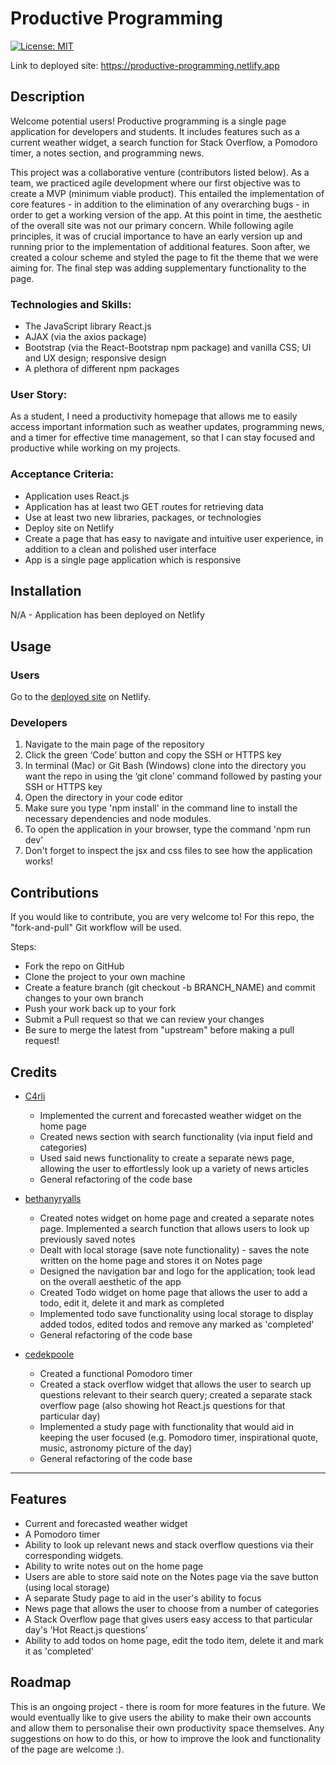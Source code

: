 # Productive Programming

[![License: MIT](https://img.shields.io/badge/License-MIT-yellow.svg)](https://opensource.org/licenses/MIT)

Link to deployed site: https://productive-programming.netlify.app 

## Description 
Welcome potential users! Productive programming is a single page application for developers and students. It includes features such as a current weather widget, a search function for Stack Overflow, a Pomodoro timer, a notes section, and programming news.


This project was a collaborative venture (contributors listed below). As a team, we practiced agile development where our first objective was to create a MVP (minimum viable product). This entailed the implementation of core features - in addition to the elimination of any overarching bugs - in order to get a working version of the app. At this point in time, the aesthetic of the overall site was not our primary concern. While following agile principles, it was of crucial importance to have an early version up and running prior to the implementation of additional features. Soon after, we created a colour scheme and styled the page to fit the theme that we were aiming for. The final step was adding supplementary functionality to the page.

### Technologies and Skills:
- The JavaScript library React.js
- AJAX (via the axios package)
- Bootstrap (via the React-Bootstrap npm package) and vanilla CSS; UI and UX design; responsive design
- A plethora of different npm packages 


### User Story: 

As a student, I need a productivity homepage that allows me to easily access important information such as weather updates, programming news, and a timer for effective time management, so that I can stay focused and productive while working on my projects.

### Acceptance Criteria: 
- Application uses React.js
- Application has at least two GET routes for retrieving data 
- Use at least two new libraries, packages, or technologies
- Deploy site on Netlify 
- Create a page that has easy to navigate and intuitive user experience, in addition to a clean and polished user interface 
- App is a single page application which is responsive 


## Installation 

N/A - Application has been deployed on Netlify

## Usage

### Users
Go to the [deployed site](https://productive-programming.netlify.app) on Netlify. 

### Developers
1. Navigate to the main page of the repository
2. Click the green ‘Code’ button and copy the SSH or HTTPS key
3. In terminal (Mac) or Git Bash (Windows) clone into the directory you want the repo in using the ‘git clone’ command followed by pasting your SSH or HTTPS key
4. Open the directory in your code editor
5. Make sure you type 'npm install' in the command line to install the necessary dependencies and node modules. 
6. To open the application in your browser, type the command 'npm run dev' 
7. Don't forget to inspect the jsx and css files to see how the application works!

## Contributions 

If you would like to contribute, you are very welcome to! For this repo, the "fork-and-pull" Git workflow will be used.

Steps:

- Fork the repo on GitHub
- Clone the project to your own machine
- Create a feature branch (git checkout -b BRANCH_NAME) and commit changes to your own branch
- Push your work back up to your fork
- Submit a Pull request so that we can review your changes
- Be sure to merge the latest from "upstream" before making a pull request!

## Credits 

- [C4rli](https://github.com/c4rli)
    - Implemented the current and forecasted weather widget on the home page
    - Created news section with search functionality (via input field and categories)
    - Used said news functionality to create a separate news page, allowing the user to effortlessly look up a variety of news articles 
    - General refactoring of the code base

- [bethanyryalls](https://github.com/bethanyryalls)
    - Created notes widget on home page and created a separate notes page. Implemented a search function that allows users to look up previously saved notes
    - Dealt with local storage (save note functionality) - saves the note written on the home page and stores it on Notes page 
    - Designed the navigation bar and logo for the application; took lead on the overall aesthetic of the app
    - Created Todo widget on home page that allows the user to add a todo, edit it, delete it and mark as completed
    - Implemented todo save functionality using local storage to display added todos, edited todos and remove any marked as 'completed'
    - General refactoring of the code base

- [cedekpoole](https://github.com/cedekpoole)
    - Created a functional Pomodoro timer
    - Created a stack overflow widget that allows the user to search up questions relevant to their search query; created a separate stack overflow page (also showing hot React.js questions for that particular day)
    - Implemented a study page with functionality that would aid in keeping the user focused (e.g. Pomodoro timer, inspirational quote, music, astronomy picture of the day)
    - General refactoring of the code base

---
## Features 

- Current and forecasted weather widget
- A Pomodoro timer
- Ability to look up relevant news and stack overflow questions via their corresponding widgets. 
- Ability to write notes out on the home page 
- Users are able to store said note on the Notes page via the save button (using local storage)
- A separate Study page to aid in the user's ability to focus 
- News page that allows the user to choose from a number of categories
- A Stack Overflow page that gives users easy access to that particular day's 'Hot React.js questions'
- Ability to add todos on home page, edit the todo item, delete it and mark it as 'completed'

## Roadmap
This is an ongoing project - there is room for more features in the future. We would eventually like to give users the ability to make their own accounts and allow them to personalise their own productivity space themselves. Any suggestions on how to do this, or how to improve the look and functionality of the page are welcome :). 

